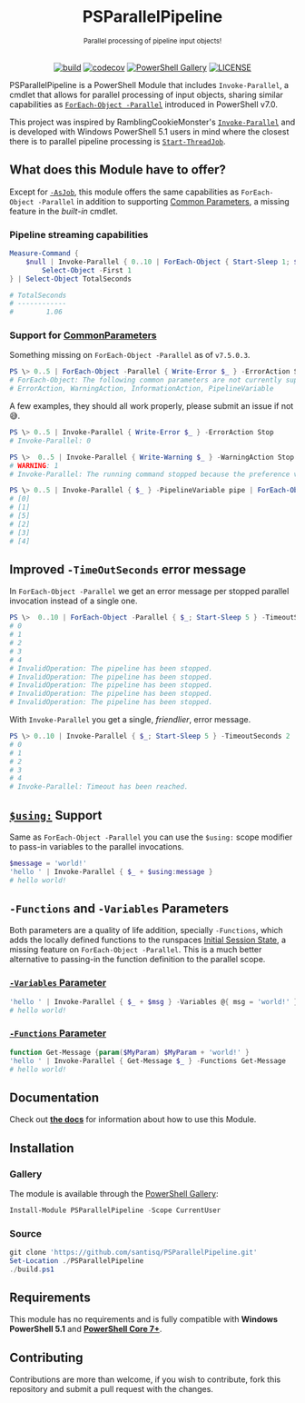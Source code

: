 <h1 align="center">PSParallelPipeline</h1>
<div align="center">
<sub>Parallel processing of pipeline input objects!</sub>
<br /><br />

[![build](https://github.com/santisq/PSParallelPipeline/actions/workflows/ci.yml/badge.svg)](https://github.com/santisq/PSParallelPipeline/actions/workflows/ci.yml)
[![codecov](https://codecov.io/gh/santisq/PSParallelPipeline/branch/main/graph/badge.svg?token=b51IOhpLfQ)](https://codecov.io/gh/santisq/PSParallelPipeline)
[![PowerShell Gallery](https://img.shields.io/powershellgallery/v/PSParallelPipeline?label=gallery)](https://www.powershellgallery.com/packages/PSParallelPipeline)
[![LICENSE](https://img.shields.io/github/license/santisq/PSParallelPipeline)](https://github.com/santisq/PSParallelPipeline/blob/main/LICENSE)

</div>

PSParallelPipeline is a PowerShell Module that includes `Invoke-Parallel`, a cmdlet that allows for parallel processing of input objects, sharing similar capabilities as
[`ForEach-Object -Parallel`](https://learn.microsoft.com/en-us/powershell/module/microsoft.powershell.core/foreach-object) introduced in PowerShell v7.0.

This project was inspired by RamblingCookieMonster's [`Invoke-Parallel`](https://github.com/RamblingCookieMonster/Invoke-Parallel) and is developed with Windows PowerShell 5.1 users in mind where the closest there is to parallel pipeline processing is [`Start-ThreadJob`](https://learn.microsoft.com/en-us/powershell/module/threadjob/start-threadjob?view=powershell-7.4).

## What does this Module have to offer?

Except for [`-AsJob`](https://learn.microsoft.com/en-us/powershell/module/microsoft.powershell.core/foreach-object?view=powershell-7.4#-asjob), this module offers the same capabilities as `ForEach-Object -Parallel` in addition to supporting [Common Parameters](https://learn.microsoft.com/en-us/powershell/module/microsoft.powershell.core/about/about_commonparameters), a missing feature in the _built-in_ cmdlet.

### Pipeline streaming capabilities

```powershell
Measure-Command {
    $null | Invoke-Parallel { 0..10 | ForEach-Object { Start-Sleep 1; $_ } } |
        Select-Object -First 1
} | Select-Object TotalSeconds

# TotalSeconds
# ------------
#        1.06
```

### Support for [CommonParameters](https://learn.microsoft.com/en-us/powershell/module/microsoft.powershell.core/about/about_commonparameters?view=powershell-7.4)

Something missing on `ForEach-Object -Parallel` as of `v7.5.0.3`.

```powershell
PS \> 0..5 | ForEach-Object -Parallel { Write-Error $_ } -ErrorAction Stop
# ForEach-Object: The following common parameters are not currently supported in the Parallel parameter set:
# ErrorAction, WarningAction, InformationAction, PipelineVariable
```

A few examples, they should all work properly, please submit an issue if not 😅.

```powershell
PS \> 0..5 | Invoke-Parallel { Write-Error $_ } -ErrorAction Stop
# Invoke-Parallel: 0

PS \>  0..5 | Invoke-Parallel { Write-Warning $_ } -WarningAction Stop
# WARNING: 1
# Invoke-Parallel: The running command stopped because the preference variable "WarningPreference" or common parameter is set to Stop: 1

PS \> 0..5 | Invoke-Parallel { $_ } -PipelineVariable pipe | ForEach-Object { "[$pipe]" }
# [0]
# [1]
# [5]
# [2]
# [3]
# [4]
```

## Improved `-TimeOutSeconds` error message

In `ForEach-Object -Parallel` we get an error message per stopped parallel invocation instead of a single one.

```powershell
PS \>  0..10 | ForEach-Object -Parallel { $_; Start-Sleep 5 } -TimeoutSeconds 2
# 0
# 1
# 2
# 3
# 4
# InvalidOperation: The pipeline has been stopped.
# InvalidOperation: The pipeline has been stopped.
# InvalidOperation: The pipeline has been stopped.
# InvalidOperation: The pipeline has been stopped.
# InvalidOperation: The pipeline has been stopped.
```

With `Invoke-Parallel` you get a single, _friendlier_, error message.

```powershell
PS \> 0..10 | Invoke-Parallel { $_; Start-Sleep 5 } -TimeoutSeconds 2
# 0
# 1
# 2
# 3
# 4
# Invoke-Parallel: Timeout has been reached.
```

## [`$using:`](https://learn.microsoft.com/en-us/powershell/module/microsoft.powershell.core/about/about_language_keywords?view=powershell-7.4) Support

Same as `ForEach-Object -Parallel` you can use the `$using:` scope modifier to pass-in variables to the parallel invocations.

```powershell
$message = 'world!'
'hello ' | Invoke-Parallel { $_ + $using:message }
# hello world!
```

## `-Functions` and `-Variables` Parameters

Both parameters are a quality of life addition, specially `-Functions`, which adds the locally defined functions to the runspaces [Initial Session State](https://learn.microsoft.com/en-us/dotnet/api/system.management.automation.runspaces.initialsessionstate), a missing feature on `ForEach-Object -Parallel`. This is a much better alternative to passing-in the function definition to the parallel scope.

### [`-Variables` Parameter](./docs/en-US/Invoke-Parallel.md#-variables)

```powershell
'hello ' | Invoke-Parallel { $_ + $msg } -Variables @{ msg = 'world!' }
# hello world!
```

### [`-Functions` Parameter](./docs/en-US/Invoke-Parallel.md#-functions)

```powershell
function Get-Message {param($MyParam) $MyParam + 'world!' }
'hello ' | Invoke-Parallel { Get-Message $_ } -Functions Get-Message
# hello world!
```

## Documentation

Check out [__the docs__](./docs/en-US/Invoke-Parallel.md) for information about how to use this Module.

## Installation

### Gallery

The module is available through the [PowerShell Gallery](https://www.powershellgallery.com/packages/PSParallelPipeline):

```powershell
Install-Module PSParallelPipeline -Scope CurrentUser
```

### Source

```powershell
git clone 'https://github.com/santisq/PSParallelPipeline.git'
Set-Location ./PSParallelPipeline
./build.ps1
```

## Requirements

This module has no requirements and is fully compatible with __Windows PowerShell 5.1__ and [__PowerShell Core 7+__](https://github.com/PowerShell/PowerShell).

## Contributing

Contributions are more than welcome, if you wish to contribute, fork this repository and submit a pull request with the changes.
